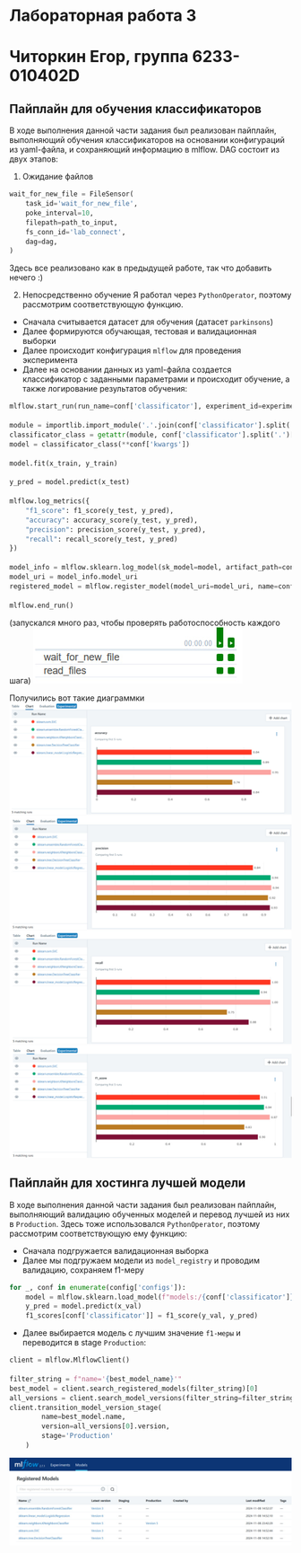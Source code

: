 # Лабораторная работа 3
# Читоркин Егор, группа 6233-010402D

## Пайплайн для обучения классификаторов

В ходе выполнения данной части задания был реализован пайплайн, выполняющий обучения классификаторов на основании конфигураций из yaml-файла, и сохраняющий информацию в mlflow. DAG состоит из двух этапов:

1. Ожидание файлов
```py
wait_for_new_file = FileSensor(
    task_id='wait_for_new_file',
    poke_interval=10,
    filepath=path_to_input,
    fs_conn_id='lab_connect',
    dag=dag,
)
``` 
Здесь все реализовано как в предыдущей работе, так что добавить нечего :)

2. Непосредственно обучение
Я работал через ```PythonOperator```, поэтому рассмотрим соответствующую функцию.

- Сначала считывается датасет для обучения (датасет ```parkinsons```)
- Далее формируются обучающая, тестовая и валидационная выборки
- Далее происходит конфигурация ```mlflow``` для проведения эксперимента
- Далее на основании данных из yaml-файла создается классификатор с заданными параметрами и происходит обучение, а также логирование результатов обучения:
```py
mlflow.start_run(run_name=conf['classificator'], experiment_id=experiment)

module = importlib.import_module('.'.join(conf['classificator'].split('.')[:-1]))
classificator_class = getattr(module, conf['classificator'].split('.')[-1])
model = classificator_class(**conf['kwargs'])

model.fit(x_train, y_train)

y_pred = model.predict(x_test)

mlflow.log_metrics({
    "f1_score": f1_score(y_test, y_pred),
    "accuracy": accuracy_score(y_test, y_pred),
    "precision": precision_score(y_test, y_pred),
    "recall": recall_score(y_test, y_pred)
})

model_info = mlflow.sklearn.log_model(sk_model=model, artifact_path=conf['classificator'])
model_uri = model_info.model_uri
registered_model = mlflow.register_model(model_uri=model_uri, name=conf['classificator'])

mlflow.end_run()
```

(запускался много раз, чтобы проверять работоспособность каждого шага)
![Запуск пайплайна](img/pipeline1.jpg)

Получились вот такие диаграммки
![accuracy](img/accuracy.jpg)
![precision](img/precision.jpg)
![recall](img/recall.jpg)
![f1](img/f1.jpg)


## Пайплайн для хостинга лучшей модели

В ходе выполнения данной части задания был реализован пайплайн, выполняющий валидацию обученных моделей и перевод лучшей из них в ```Production```. Здесь тоже использовался ```PythonOperator```, поэтому рассмотрим соответствующую ему функцию:

- Сначала подгружается валидационная выборка
- Далее мы подгружаем модели из ```model_registry``` и проводим валидацию, сохраняем f1-меру
```py
for _, conf in enumerate(config['configs']):
    model = mlflow.sklearn.load_model(f"models:/{conf['classificator']}/None")
    y_pred = model.predict(x_val)
    f1_scores[conf['classificator']] = f1_score(y_val, y_pred)
```

- Далее выбирается модель с лучшим значение ```f1-меры``` и переводится в stage ```Production```:
```py
client = mlflow.MlflowClient()

filter_string = f"name='{best_model_name}'"
best_model = client.search_registered_models(filter_string)[0]
all_versions = client.search_model_versions(filter_string=filter_string)
client.transition_model_version_stage(
        name=best_model.name,
        version=all_versions[0].version,
        stage='Production'
    )
```

![prod](img/prod.jpg)